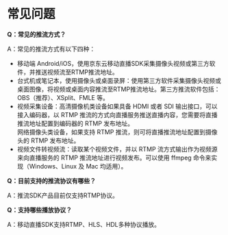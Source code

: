 # 常见问题

**Q：常见的推流方式？**

A：常见的推流方式有以下四种：
* 移动端 Android/iOS，使用京东云移动直播SDK采集摄像头视频或第三方软件，并推送视频流至RTMP推流地址。
* 台式机或笔记本，使用摄像头或桌面录屏：使用第三方软件采集摄像头视频或桌面图像，将视频或桌面内容推流至RTMP推流地址。第三方推流软件包括：OBS（推荐）、XSplit、FMLE 等。
* 视频采集设备：高清摄像机类设备如果具备 HDMI 或者 SDI 输出接口，可以接入编码器，以 RTMP 推流的方式向直播服务推送直播内容，您需要将直播推流地址配置到编码器的 RTMP 发布地址。  
网络摄像头类设备，如果支持 RTMP 推流，则可将直播推流地址配置到摄像头的 RTMP 发布地址。
* 视频文件转视频流：读取某个视频文件，并以 RTMP 流方式输出作为视频源来向直播服务的 RTMP 推流地址进行视频发布。可以使用 ffmpeg 命令来实现（Windows、Linux 及 Mac 均适用）。



**Q：目前支持的推流协议有哪些？**

A：推流SDK产品目前仅支持RTMP协议。


**Q：支持哪些播放协议？**

A：移动直播SDK支持RTMP、HLS、HDL多种协议播放。


